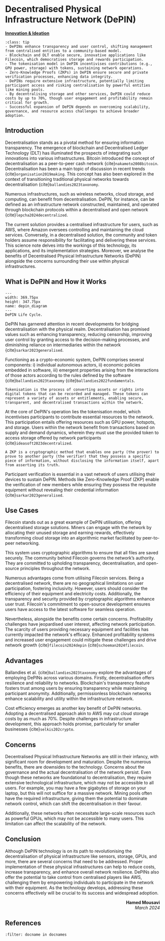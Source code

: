  # Decentralised Physical Infrastructure Network (DePIN)

<ins>**Innovation & Ideation**</ins>

```{admonition} Key Insights
:class: tip
- DePINs enhance transparency and user control, shifting management from centralised entities to a community-based model.
- Blockchain and DLT enable secure, innovative applications like Filecoin, which democratises storage and rewards participation.
- The tokenisation model in DePIN incentivises contributions (e.g., GPU power, storage) with tokens, sustaining network operations.
- Zero-Knowledge Proofs (ZKPs) in DePIN ensure secure and private verification processes, enhancing data integrity.
- DePINs require extensive infrastructure, potentially limiting participant access and risking centralisation by powerful entities like mining pools.
- By decentralising storage and other services, DePIN could reduce costs by up to 70%, though user engagement and profitability remain critical for growth.
- Successful expansion of DePIN depends on overcoming scalability, governance, and resource access challenges to achieve broader adoption.
```

## Introduction

Decentralisation stands as a pivotal method for ensuring information transparency. The emergence of blockchain and Decentralised Ledger Technology (DLT) has illuminated the prospects of integrating such innovations into various infrastructures. Bitcoin introduced the concept of decentralisation as a peer-to-peer cash network {cite}`nakamoto2008bitcoin`. Decentralisation has been a main topic of discussion in recent trends {cite}`organisation2019making`. This concept has also been explored in the context of transitioning traditional physical networks towards decentralisation {cite}`ballandies2023taxonomy`.

Numerous infrastructures, such as wireless networks, cloud storage, and computing, can benefit from decentralisation. DePIN, for instance, can be defined as an infrastructure network constructed, maintained, and operated through blockchain protocols within a decentralised and open network {cite}`lepcha2024decentralized`.

The current solution provides a centralised infrastructure for users, such as AWS, where Amazon oversees controlling and maintaining the cloud services. Conversely, in a decentralised solution, the community and token holders assume responsibility for facilitating and delivering these services. This science note delves into the workings of this technology, its applications, and its implementation strategies. Moreover, we analyse the benefits of Decentralised Physical Infrastructure Networks (DePIN) alongside the concerns surrounding their use within physical infrastructures.

## What is DePIN and How it Works

```{figure} images/depin.drawio.png
---
width: 369.75px
height: 347.75px
name: depin_diagram
---
DePIN Life Cycle.
```

DePIN has garnered attention in recent developments for bridging decentralisation with the physical realm. Decentralisation has promised values such as enhancing transparency, reducing censorship, improving user control by granting access to the decision-making processes, and diminishing reliance on intermediaries within the network {cite}`sarkar2023generalised`.

Functioning as a crypto-economic system, DePIN comprises several components: i) individual autonomous actors, ii) economic policies embedded in software, iii) emergent properties arising from the interactions of those actors according to the rules defined by the software {cite}`ballandies2023taxonomy` {cite}`ballandies2022fundamentals`.

`````{margin} **Tokenisation**
Tokenisation is the process of converting assets or rights into digital tokens that can be recorded and managed. These tokens can represent a variety of assets or entitlements, enabling secure, transparent, and decentralised transactions within the network.
`````

At the core of DePIN's operation lies the tokenisation model, which incentivises participants to contribute essential resources to the network. This participation entails offering resources such as GPU power, hotspots, and storage. Users within the network benefit from transactions based on supply and demand dynamics, wherein they must use the provided token to access storage offered by network participants {cite}`ideasoft2023decentralized`.

`````{margin} **Zero-Knowledge Proof**
A ZKP is a cryptographic method that enables one party (the prover) to prove to another party (the verifier) that they possess a specific piece of information, without disclosing the information itself, apart from asserting its truth.
`````

Participant verification is essential in a vast network of users utilising their devices to sustain DePIN. Methods like Zero-Knowledge Proof (ZKP) enable the verification of new members while ensuring they possess the requisite equipment without revealing their credential information {cite}`sarkar2023generalised`.

## Use Cases

Filecoin stands out as a great example of DePIN utilisation, offering decentralised storage solutions. Miners can engage with the network by allocating their unused storage and earning rewards, effectively transforming cloud storage into an algorithmic market facilitated by peer-to-peer networking.

This system uses cryptographic algorithms to ensure that all files are saved securely. The community behind Filecoin governs the network’s authority. They are committed to upholding transparency, decentralisation, and open-source principles throughout the network.

Numerous advantages come from utilising Filecoin services. Being a decentralised network, there are no geographical limitations on user participation, fostering inclusivity. However, users should consider the efficiency of their equipment and electricity costs. Additionally, the transparency and security provided by cryptographic algorithms enhance user trust. Filecoin's commitment to open-source development ensures users have access to the latest software for seamless operation.

Nevertheless, alongside the benefits come certain concerns. Profitability challenges have jeopardised user interest, affecting network participation. The scarcity of users providing necessary equipment and facilities has currently impacted the network's efficacy. Enhanced profitability systems and increased user engagement could mitigate these challenges and drive network growth {cite}`filecoin2024depin` {cite}`schoeman2024filecoin`.

## Advantages

Ballandies et al. {cite}`ballandies2023taxonomy` explore the advantages of employing DePINs across various domains. Firstly, decentralisation offers resilience and reliability to networks. Blockchain's transparency feature fosters trust among users by ensuring transparency while maintaining participant anonymity. Additionally, permissionless blockchain networks enhance scalability and utility within the infrastructure network.

Cost efficiency emerges as another key benefit of DePIN networks. Adopting a decentralised approach akin to AWS may cut cloud storage costs by as much as 70%. Despite challenges in infrastructure development, this approach holds promise, particularly for smaller businesses {cite}`selkis202crypto`.

## Concerns

Decentralised Physical Infrastructure Networks are still in their infancy, with significant room for development and maturation. Despite the numerous benefits, there are downsides to the technology. Concerns about the governance and the actual decentralisation of the network persist. Even though these networks are foundational to decentralisation, they require extensive technological infrastructure, which may not be accessible to all users. For example, you may have a few gigabytes of storage on your laptop, but this will not suffice for a massive network. Mining pools often have the required infrastructure, giving them the potential to dominate network control, which can shift the decentralisation in their favour.

Additionally, these networks often necessitate large-scale resources such as powerful GPUs, which may not be accessible to many users. This limitation can affect the scalability of the network. 

## Conclusion

Although DePIN technology is on its path to revolutionising the decentralisation of physical infrastructure like sensors, storage, GPUs, and more, there are several concerns that need to be addressed. Proper implementation of these physical infrastructures can help to reduce costs, increase transparency, and enhance overall network resilience. DePINs also offer the potential to take control from centralised players like AWS, challenging them by empowering individuals to participate in the network with their equipment. As the technology develops, addressing these concerns effectively will be crucial to its success and widespread adoption. 


<div style="text-align: right;font-weight: bold;">Hamed Mousavi</div>
<div style="text-align: right;font-style: italic;">March 2024</div>

## References
 
```{bibliography}
:filter: docname in docnames
```